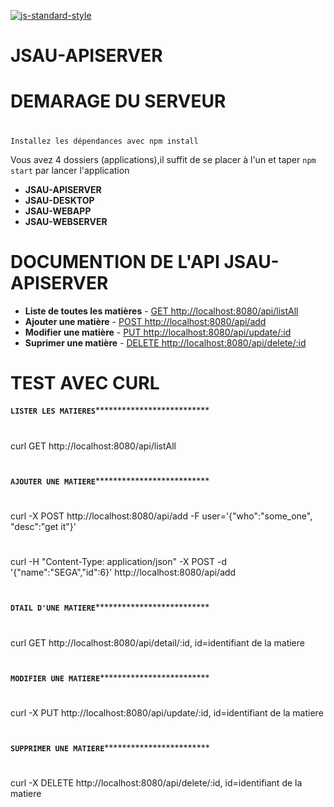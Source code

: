 [![js-standard-style](https://galilee.univ-paris13.fr/wp-content/uploads/logo-Institut-Galilee-UP13.jpg)](https://galilee.univ-paris13.fr/)
# JSAU-APISERVER

# DEMARAGE DU SERVEUR
# 
`Installez les dépendances avec npm install`

Vous avez 4 dossiers (applications),il suffit de se placer à l'un et taper `npm start` par lancer l'application

- **JSAU-APISERVER**
- **JSAU-DESKTOP** 
- **JSAU-WEBAPP** 
- **JSAU-WEBSERVER** 

# DOCUMENTION DE L'API JSAU-APISERVER

- **Liste de toutes les matières** - [GET http://localhost:8080/api/listAll](http://localhost:8080/api/listAll)
- **Ajouter une matière** - [POST http://localhost:8080/api/add](http://localhost:8080/add)
- **Modifier une matière** - [PUT http://localhost:8080/api/update/:id](http://localhost:8080/update/:id)
- **Suprimer une matière** - [DELETE http://localhost:8080/api/delete/:id](http://localhost:8080/delete/:id)

# TEST AVEC CURL

********************`LISTER LES MATIERES`**********************************************
# 
curl GET http://localhost:8080/api/listAll
# 
********************`AJOUTER UNE MATIERE`**********************************************
# 
curl -X POST http://localhost:8080/api/add -F user='{"who":"some_one", "desc":"get it"}'
# 
curl -H "Content-Type: application/json" -X POST -d '{"name":"SEGA","id":6}' http://localhost:8080/api/add
# 
********************`DTAIL D'UNE MATIERE`**********************************************
# 
curl GET http://localhost:8080/api/detail/:id, id=identifiant de la matiere

# 
********************`MODIFIER UNE MATIERE`*********************************************
# 
curl -X PUT http://localhost:8080/api/update/:id, id=identifiant de la matiere
# 
********************`SUPPRIMER UNE MATIERE`********************************************
# 
curl -X DELETE http://localhost:8080/api/delete/:id, id=identifiant de la matiere


